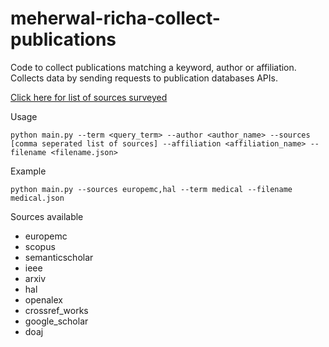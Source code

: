 # meherwal-richa-collect-publications
Code to collect publications matching a keyword, author or affiliation. Collects data by sending requests to publication databases APIs.

[Click here for list of sources surveyed](https://docs.google.com/spreadsheets/d/18v4DyHw-1LIWCnyu05NFzqGjirpl0nutvFSXWB4xwzw/edit#gid=1627084748)

Usage

```
python main.py --term <query_term> --author <author_name> --sources [comma seperated list of sources] --affiliation <affiliation_name> --filename <filename.json>
```

Example


```
python main.py --sources europemc,hal --term medical --filename medical.json
```
Sources available

- europemc
- scopus
- semanticscholar
- ieee
- arxiv
- hal
- openalex
- crossref_works
- google_scholar
- doaj
